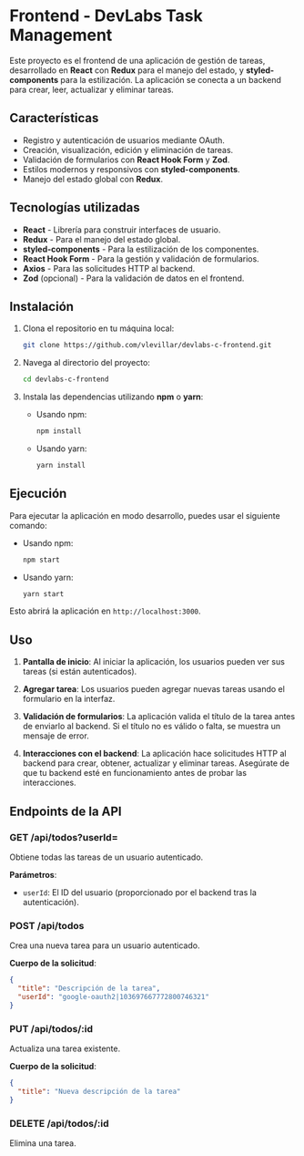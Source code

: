 # Frontend - DevLabs Task Management

Este proyecto es el frontend de una aplicación de gestión de tareas, desarrollado en **React** con **Redux** para el manejo del estado, y **styled-components** para la estilización. La aplicación se conecta a un backend para crear, leer, actualizar y eliminar tareas.

## Características

- Registro y autenticación de usuarios mediante OAuth.
- Creación, visualización, edición y eliminación de tareas.
- Validación de formularios con **React Hook Form** y **Zod**.
- Estilos modernos y responsivos con **styled-components**.
- Manejo del estado global con **Redux**.

## Tecnologías utilizadas

- **React** - Librería para construir interfaces de usuario.
- **Redux** - Para el manejo del estado global.
- **styled-components** - Para la estilización de los componentes.
- **React Hook Form** - Para la gestión y validación de formularios.
- **Axios** - Para las solicitudes HTTP al backend.
- **Zod** (opcional) - Para la validación de datos en el frontend.

## Instalación

1. Clona el repositorio en tu máquina local:

   ```bash
   git clone https://github.com/vlevillar/devlabs-c-frontend.git
   ```

2. Navega al directorio del proyecto:

   ```bash
   cd devlabs-c-frontend
   ```

3. Instala las dependencias utilizando **npm** o **yarn**:

   - Usando npm:

     ```bash
     npm install
     ```

   - Usando yarn:

     ```bash
     yarn install
     ```

## Ejecución

Para ejecutar la aplicación en modo desarrollo, puedes usar el siguiente comando:

- Usando npm:

  ```bash
  npm start
  ```

- Usando yarn:

  ```bash
  yarn start
  ```

Esto abrirá la aplicación en `http://localhost:3000`.

## Uso

1. **Pantalla de inicio**: Al iniciar la aplicación, los usuarios pueden ver sus tareas (si están autenticados). 
   
2. **Agregar tarea**: Los usuarios pueden agregar nuevas tareas usando el formulario en la interfaz.

3. **Validación de formularios**: La aplicación valida el título de la tarea antes de enviarlo al backend. Si el título no es válido o falta, se muestra un mensaje de error.

4. **Interacciones con el backend**: La aplicación hace solicitudes HTTP al backend para crear, obtener, actualizar y eliminar tareas. Asegúrate de que tu backend esté en funcionamiento antes de probar las interacciones.

## Endpoints de la API

### **GET /api/todos?userId=<userId>**

Obtiene todas las tareas de un usuario autenticado.

**Parámetros**:

- `userId`: El ID del usuario (proporcionado por el backend tras la autenticación).

### **POST /api/todos**

Crea una nueva tarea para un usuario autenticado.

**Cuerpo de la solicitud**:

```json
{
  "title": "Descripción de la tarea",
  "userId": "google-oauth2|103697667772800746321"
}
```

### **PUT /api/todos/:id**

Actualiza una tarea existente.

**Cuerpo de la solicitud**:

```json
{
  "title": "Nueva descripción de la tarea"
}
```

### **DELETE /api/todos/:id**

Elimina una tarea.

